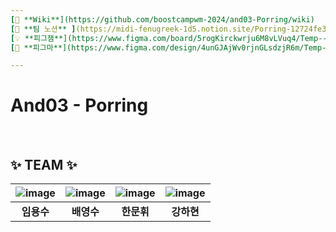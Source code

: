 ```yaml
---
[📖 **Wiki**](https://github.com/boostcampwm-2024/and03-Porring/wiki)　　　|　　　
[📃 **팀 노션** ](https://midi-fenugreek-1d5.notion.site/Porring-12724fe3ebbb8023baede84d43d38e71?pvs=4 "팀 노션")　　　|　　　
[💡 **피그잼**](https://www.figma.com/board/5rogKirckwrju6M8vLVuq4/Temp---And03?node-id=0-1&t=SyC6H3RUligkLLxz-1 "피그잼")　　　|　　　
[🎨 **피그마**](https://www.figma.com/design/4unGJAjWv0rjnGLsdzjR6m/Temp---And03?node-id=0-1&t=dxHOmsJRZm5eyZok-1 "피그마")

---
```


# And03 - Porring



<br>

## ✨ TEAM ✨
|![image](https://github.com/user-attachments/assets/52799c15-ccf4-471d-b117-f620733fb0c2)|![image](https://github.com/user-attachments/assets/90de9eb8-f2b2-4f24-aeb7-eb690b01fb12)|![image](https://github.com/user-attachments/assets/4b294d9d-fbe8-4d8d-a25b-67f9cf514e5f)|![image](https://github.com/user-attachments/assets/381559ec-5581-466a-b6fe-bd51e2cc8c46)|
|:---:|:---:|:---:|:---:|
|**임용수**|**배영수**|**한문휘**|**강하현**|

